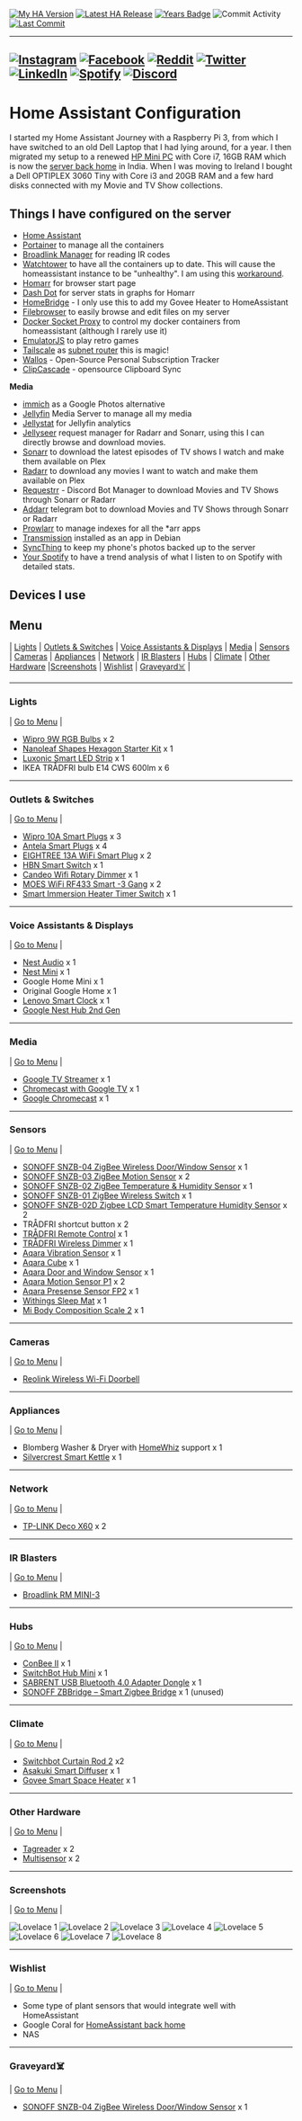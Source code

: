 [![My HA Version](https://img.shields.io/github/v/tag/n00bcodr/homeassistant?color=d42a1e&label=My%20HA%20Version&logo=homeassistant&logoColor=white&?cacheSeconds=600)](https://github.com/n00bcodr/homeassistant/blob/master/.HA_VERSION)
[![Latest HA Release](https://img.shields.io/github/v/release/home-assistant/home-assistant?include_prereleases&label=Latest%20HA%20Release&logo=home-assistant)](https://github.com/home-assistant/home-assistant/releases/latest)
[![Years Badge](https://badges.strrl.dev/years/n00bcodr?color=darkgreen)](https://github.com/n00bcodr)
![Commit Activity](https://img.shields.io/github/commit-activity/w/n00bcodr/homeassistant?color=f58153&?cacheSeconds=600)
[![Last Commit](https://img.shields.io/github/last-commit/n00bcodr/homeassistant?color=purple)](https://github.com/n00bcodr/homeassistant/commits/master)

---
[![Instagram](https://img.shields.io/badge/Instagram-%23E4405F.svg?style=for-the-badge&logo=Instagram&logoColor=white)](https://www.instagram.com/pavanthanuj/)
[![Facebook](https://img.shields.io/badge/Facebook-%231877F2.svg?style=for-the-badge&logo=Facebook&logoColor=white)](https://www.facebook.com/thanuj.upadrasta)
[![Reddit](https://img.shields.io/badge/Reddit-FF4500?style=for-the-badge&logo=reddit&logoColor=white)](https://www.reddit.com/user/pavanthanuj/)
[![Twitter](https://img.shields.io/badge/Twitter-%231DA1F2.svg?style=for-the-badge&logo=Twitter&logoColor=white)](https://www.twitter.com/pavanthanuj)
[![LinkedIn](https://img.shields.io/badge/linkedin-%230077B5.svg?style=for-the-badge&logo=linkedin&logoColor=white)](https://www.linkedin.com/in/pavanthanuju)
[![Spotify](https://img.shields.io/badge/Spotify-1ED760?style=for-the-badge&logo=spotify&logoColor=white)](https://open.spotify.com/user/21eb7srfkhj4oefepym2q5cpq)
[![Discord](https://img.shields.io/badge/Discord-5865F2?style=for-the-badge&logo=discord&logoColor=white)](https://discord.com/users/beardbaba#3387)
---
# Home Assistant Configuration

I started my Home Assistant Journey with a Raspberry Pi 3, from which I have switched to an old Dell Laptop that I had lying around, for a year. I then migrated my setup to a renewed [HP Mini PC](https://www.amazon.in/gp/product/B09RTMLB15) with Core i7, 16GB RAM which is now the [server back home](https://github.com/n00bcodr/homeassistant-india) in India. When I was moving to Ireland I bought a Dell OPTIPLEX 3060 Tiny with Core i3 and 20GB RAM and a few hard disks connected with my Movie and TV Show collections.


## Things I have configured on the server

* [Home Assistant](https://home-assistant.io/)
* [Portainer](https://www.portainer.io/) to manage all the containers
* [Broadlink Manager](https://hub.docker.com/r/techblog/broadlinkmanager) for reading IR codes
* [Watchtower](https://github.com/containrrr/watchtower) to have all the containers up to date. This will cause the homeassistant instance to be "unhealthy". I am using this [workaround](https://gist.github.com/HCanber/700b4a5c685b9b97fb4865de6eaff0f3).
* [Homarr](https://homarr.dev/) for browser start page
* [Dash Dot](https://github.com/MauriceNino/dashdot) for server stats in graphs for Homarr
* [HomeBridge](https://homebridge.io/) - I only use this to add my Govee Heater to HomeAssistant
* [Filebrowser](https://github.com/filebrowser/filebrowser) to easily browse and edit files on my server
* [Docker Socket Proxy](https://github.com/Tecnativa/docker-socket-proxy) to control my docker containers from homeassistant (although I rarely use it)
* [EmulatorJS](https://emulatorjs.org/) to play retro games
* [Tailscale](https://tailscale.com/) as [subnet router](https://tailscale.com/kb/1019/subnets) this is magic!
* [Wallos](https://github.com/ellite/Wallos) - Open-Source Personal Subscription Tracker
* [ClipCascade](https://github.com/Sathvik-Rao/ClipCascade) - opensource Clipboard Sync

**Media**
* [immich](https://immich.app/) as a Google Photos alternative
* [Jellyfin](https://github.com/jellyfin/jellyfin) Media Server to manage all my media
* [Jellystat](https://github.com/CyferShepard/Jellystat) for Jellyfin analytics
* [Jellyseer](https://github.com/Fallenbagel/jellyseerr) request manager for Radarr and Sonarr, using this I can directly browse and download movies.
* [Sonarr](https://sonarr.tv/) to download the latest episodes of TV shows I watch and make them available on Plex
* [Radarr](https://radarr.video/) to download any movies I want to watch and make them available on Plex
* [Requestrr](https://github.com/thomst08/requestrr) - Discord Bot Manager to download Movies and TV Shows through Sonarr or Radarr
* [Addarr](https://github.com/Waterboy1602/Addarr) telegram bot to download Movies and TV Shows through Sonarr or Radarr
* [Prowlarr](https://prowlarr.com/) to manage indexes for all the *arr apps
* [Transmission](https://transmissionbt.com/) installed as an app in Debian
* [SyncThing](https://syncthing.net/) to keep my phone's photos backed up to the server
* [Your Spotify](https://github.com/Yooooomi/your_spotify) to have a trend analysis of what I listen to on Spotify with detailed stats.





## Devices I use

## <a name="menu">Menu</a>
 | [Lights](#lights) | [Outlets & Switches](#outlets) | [Voice Assistants & Displays](#smartspeakers) | [Media](#media) | [Sensors](#sensors) | [Cameras](#cameras) | [Appliances](#appliances) | [Network](#network) | [IR Blasters](#ir) | [Hubs](#hubs) | [Climate](#climate) | [Other Hardware](#other) |[Screenshots](#screenshots) | [Wishlist](#wishlist) | [Graveyard☠️](#graveyard) |

---

### <a name="lights">Lights</a> 
| [Go to Menu](#menu) |
- [Wipro 9W RGB Bulbs](https://amzn.to/3N3Es19) x 2
- [Nanoleaf Shapes Hexagon Starter Kit](https://www.amazon.co.uk/gp/product/B08BYBP6LX) x 1
- [Luxonic Smart LED Strip](https://www.amazon.co.uk/gp/product/B09JFYV9YV) x 1
- IKEA TRÅDFRI bulb E14 CWS 600lm x 6
---

### <a name="outlets">Outlets & Switches</a> 
| [Go to Menu](#menu) |
- [Wipro 10A Smart Plugs](https://amzn.to/3xTLrnR) x 3
- [Antela Smart Plugs](https://www.amazon.co.uk/gp/product/B09VP5KNWM) x 4
- [EIGHTREE 13A WiFi Smart Plug](https://www.amazon.co.uk/EIGHTREE-Monitoring-Assistant-Wireless-Control/dp/B0B712GY64) x 2
- [HBN Smart Switch](https://www.amazon.co.uk/gp/product/B07PYWFKDY) x 1
- [Candeo Wifi Rotary Dimmer](https://www.amazon.co.uk/gp/product/B0BG83K3WZ) x 1
- [MOES WiFi RF433 Smart -3 Gang](https://www.amazon.co.uk/dp/B08KST4KYJ) x 2
- [Smart Immersion Heater Timer Switch](https://www.amazon.co.uk/dp/B0BTCPBQ7N) x 1


---
### <a name="smartspeakers">Voice Assistants & Displays</a> 
| [Go to Menu](#menu) |
- [Nest Audio](https://store.google.com/us/product/nest_audio) x 1
- [Nest Mini](https://store.google.com/us/product/google_nest_mini) x 1
- Google Home Mini x 1
- Original Google Home x 1
- [Lenovo Smart Clock](https://www.flipkart.com/lenovo-smart-clock-google-assistant-speaker/p/itm39f6a1348e45e) x 1
- [Google Nest Hub 2nd Gen](https://store.google.com/ie/product/nest_hub_2nd_gen?hl=en-GB)

  
---
### <a name="media">Media</a> 
| [Go to Menu](#menu) |
- [Google TV Streamer](https://store.google.com/product/google_tv_streamer) x 1
- [Chromecast with Google TV](https://store.google.com/us/product/chromecast_google_tv?hl=en-US) x 1
- [Google Chromecast](https://store.google.com/us/product/chromecast?hl=en-GB) x 1

---
### <a name="sensors">Sensors</a> 
| [Go to Menu](#menu) |
- [SONOFF SNZB-04 ZigBee Wireless Door/Window Sensor](https://sonoff.tech/product/smart-home-security/snzb-04/) x 1
- [SONOFF SNZB-03 ZigBee Motion Sensor](https://amzn.to/3xysUgE) x 2
- [SONOFF SNZB-02 ZigBee Temperature & Humidity Sensor](https://amzn.to/3b31V4Z) x 1
- [SONOFF SNZB-01 ZigBee Wireless Switch](https://amzn.to/3O5BYQW) x 1
- [SONOFF SNZB-02D Zigbee LCD Smart Temperature Humidity Sensor](https://itead.cc/product/sonoff-snzb-02d-zigbee-lcd-smart-temperature-humidity-sensor/) x 2
- TRÅDFRI shortcut button x 2
- [TRÅDFRI Remote Control](https://www.ikea.com/in/en/p/tradfri-remote-control-60443127) x 1
- [TRÅDFRI Wireless Dimmer](https://www.ikea.com/in/en/p/tradfri-wireless-dimmer-white-90408599) x 1
- [Aqara Vibration Sensor](https://www.aqara.com/en/vibration_sensor.html) x 1
- [Aqara Cube](https://www.aqara.com/en/cube.html) x 1
- [Aqara Door and Window Sensor](https://www.aqara.com/eu/product/door-and-window-sensor/) x 1
- [Aqara Motion Sensor P1](https://www.amazon.co.uk/dp/B0B9XZ1D51) x 2
- [Aqara Presense Sensor FP2](https://www.aqara.com/eu/product/presence-sensor-fp2/) x 1
- [Withings Sleep Mat](https://www.withings.com/us/en/sleep) x 1
- [Mi Body Composition Scale 2](https://www.mi.com/uk/product/mi-body-composition-scale-2/) x 1



---
### <a name="cameras">Cameras</a> 
| [Go to Menu](#menu) |
- [Reolink Wireless Wi-Fi Doorbell](https://reolink.com/product/reolink-video-doorbell)


---
### <a name="appliances">Appliances</a> 
| [Go to Menu](#menu) |
- Blomberg Washer & Dryer with [HomeWhiz](https://www.homewhiz.com/) support x 1
- [Silvercrest Smart Kettle](https://www.lidl.ie/p/lidl-smart-home/smart-kettle/p38007) x 1

---
### <a name="network">Network</a> 
| [Go to Menu](#menu) |
- [TP-LINK Deco X60](https://amzn.to/3xZRA2V) x 2

---

### <a name="ir">IR Blasters</a> 
| [Go to Menu](#menu) |
- [Broadlink RM MINI-3](https://www.amazon.in/gp/product/B076NRKR4B)

---

### <a name="hubs">Hubs</a> 
| [Go to Menu](#menu) |

- [ConBee II](https://www.phoscon.de/en/conbee2) x 1
- [SwitchBot Hub Mini](https://eu.switch-bot.com/products/switchbot-hub-mini) x 1
- [SABRENT USB Bluetooth 4.0 Adapter Dongle](https://www.amazon.co.uk/gp/product/B06XHY5VXF) x 1
- [SONOFF ZBBridge – Smart Zigbee Bridge](https://amzn.to/39GRunk) x 1 (unused)

---
### <a name="climate">Climate</a> 
| [Go to Menu](#menu) |

- [Switchbot Curtain Rod 2](https://eu.switch-bot.com/products/switchbot-curtain?variant=41666181464229) x2
- [Asakuki Smart Diffuser](https://www.amazon.co.uk/gp/product/B07L847K9W) x 1
- [Govee Smart Space Heater](https://www.amazon.co.uk/gp/product/B0C3HPG6JP) x 1

---
### <a name="other">Other Hardware</a> 
| [Go to Menu](#menu) |
- [Tagreader](https://github.com/adonno/tagreader) x 2
- [Multisensor](https://esphome.io/cookbook/bruh.html) x 2
---
### <a name="screenshots">Screenshots</a> 
| [Go to Menu](#menu) |


![Lovelace 1](https://github.com/n00bcodr/homeassistant/blob/master/screenshots/1.png?raw=true "Lovelace 1")
![Lovelace 2](https://github.com/n00bcodr/homeassistant/blob/master/screenshots/2.png?raw=true "Lovelace 2")
![Lovelace 3](https://github.com/n00bcodr/homeassistant/blob/master/screenshots/3.png?raw=true "Lovelace 3")
![Lovelace 4](https://github.com/n00bcodr/homeassistant/blob/master/screenshots/4.png?raw=true "Lovelace 4")
![Lovelace 5](https://github.com/n00bcodr/homeassistant/blob/master/screenshots/5.png?raw=true "Lovelace 5")
![Lovelace 6](https://github.com/n00bcodr/homeassistant/blob/master/screenshots/6.png?raw=true "Lovelace 6")
![Lovelace 7](https://github.com/n00bcodr/homeassistant/blob/master/screenshots/7.png?raw=true "Lovelace 7")
![Lovelace 8](https://github.com/n00bcodr/homeassistant/blob/master/screenshots/8.png?raw=true "Lovelace 8")

---
### <a name="wishlist">Wishlist</a> 
| [Go to Menu](#menu) |

- Some type of plant sensors that would integrate well with HomeAssistant
- Google Coral for [HomeAssistant back home](https://github.com/n00bcodr/homeassistant-india)
- NAS

---

### <a name="graveyard">Graveyard☠️</a> 
| [Go to Menu](#menu) |

- [SONOFF SNZB-04 ZigBee Wireless Door/Window Sensor](https://sonoff.tech/product/smart-home-security/snzb-04/) x 1

